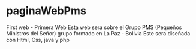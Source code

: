 # paginaWebPms
First web - Primera Web
Esta web sera sobre el Grupo PMS (Pequeños Ministros del Señor) grupo formado en La Paz - Bolivia
Este sera diseñada con Html, Css, java y php
